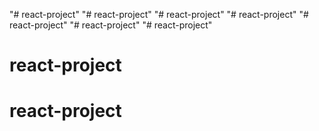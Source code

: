 "# react-project" 
"# react-project" 
"# react-project" 
"# react-project" 
"# react-project" 
"# react-project" 
"# react-project" 
# react-project
# react-project
